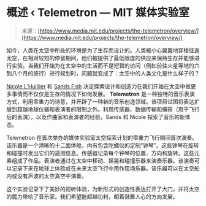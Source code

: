 <!--yml

category: 未分类

date: 2024-05-27 14:58:50

-->

# 概述 ‹ Telemetron — MIT 媒体实验室

> 来源：[https://www.media.mit.edu/projects/the-telemetron/overview/](https://www.media.mit.edu/projects/the-telemetron/overview/)

如今，人类在太空中所处的环境是为了生存而设计的。人类被小心翼翼地穿梭往返太空，在相对较短的停留期间，他们被提供了最低限度的供应来保持生存并能够进行实验。当我们开始为在太空中的生活而不是短暂的访问（例如前往火星等地的六到八个月的旅行）进行规划时，问题就变成了：太空中的人类文化是什么样子的？

[Nicole L'Huillier](https://www.instagram.com/nico_lh/) 和 [Sands Fish](https://www.instagram.com/sandsfish) 决定探索设计和创造力在我们开始在太空中做更多事情而不仅仅是生存的情况下如何发展。 **Telemetron** 是一种独特的音乐表演方式，利用零重力的诗意，并开辟了一种新的音乐创造领域。该项目试图将表达扩展到超越地球仪器和表演者的限制之外。利用传感器、数据传输和捕获（用于飞行后的表演），以及作曲家和表演者的经验，Sands 和 Nicole 探索了音乐的新体态。

Telemetron 在首次举办的媒体实验室太空探索计划的零重力飞行期间首次演奏。该乐器是一个清晰的十二面体舱，内有包含陀螺仪的定制“钟琴”。这些钟琴在旋转和碰撞时发出它们的遥测信息。传感器记录每个钟琴的位置、方向和旋转。这些元素组成了作品。表演者通过在太空中移动、摇晃和碰撞乐器来演奏乐器。该演奏可以记录下来在地球上体验或在未来太空飞行中用作现场乐器。该乐器可以在太空船内或没有声波的太空真空中演奏。

这个实验记录下了美妙的视听体验，为新形式的创造性表达打开了大门，并将太空的魔力带给了音乐家。我们希望能超越功利，朝着鼓舞人心的方向发展。
